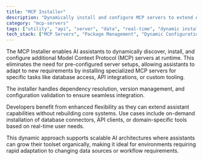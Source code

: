 ```yaml
---
title: "MCP Installer"
description: "Dynamically install and configure MCP servers to extend AI assistant capabilities with new tools and data sources."
category: "mcp-servers"
tags: ["utility", "api", "server", "data", "real-time", "dynamic installation", "dependency resolution", "version management"]
tech_stack: ["MCP Servers", "Package Management", "Dynamic Configuration", "AI Assistants", "Database Connectors", "API Clients", "Custom Tooling"]
---
```


The MCP Installer enables AI assistants to dynamically discover, install, and configure additional Model Context Protocol (MCP) servers at runtime. This eliminates the need for pre-configured server setups, allowing assistants to adapt to new requirements by installing specialized MCP servers for specific tasks like database access, API integrations, or custom tooling. 

The installer handles dependency resolution, version management, and configuration validation to ensure seamless integration.

Developers benefit from enhanced flexibility as they can extend assistant capabilities without rebuilding core systems. Use cases include on-demand installation of database connectors, API clients, or domain-specific tools based on real-time user needs. 

This dynamic approach supports scalable AI architectures where assistants can grow their toolset organically, making it ideal for environments requiring rapid adaptation to changing data sources or workflow requirements.